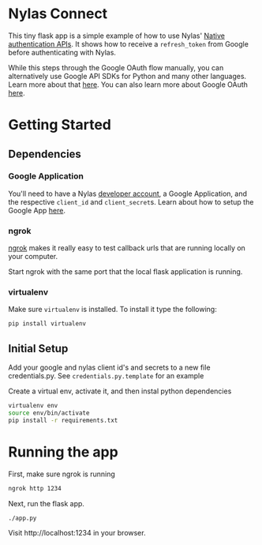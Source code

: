 # Nylas Connect

This tiny flask app is a simple example of how to use Nylas' [Native
authentication APIs](https://www.nylas.com/docs/platform#native_authentication).
It shows how to receive a `refresh_token` from Google before authenticating with
Nylas.

While this steps through the Google OAuth flow manually, you can alternatively
use Google API SDKs for Python and many other languages. Learn more about that
[here](https://developers.google.com/api-client-library/python/). You can also
learn more about Google OAuth
[here](https://developers.google.com/identity/protocols/OAuth2WebServer).

# Getting Started

## Dependencies

### Google Application

You'll need to have a Nylas [developer account](https://developer.nylas.com), a
Google Application, and the respective `client_id` and `client_secret`s.
Learn about how to setup the Google App
[here](https://support.nylas.com/hc/en-us/articles/222176307-Google-OAuth-Setup-Guide).

### ngrok

[ngrok](https://ngrok.com/) makes it really easy to test callback urls that are
running locally on your computer. 

Start ngrok with the same port that the local flask application is running.

### virtualenv 

Make sure `virtualenv` is installed. To install it type the following:

```bash
pip install virtualenv
```

## Initial Setup

Add your google and nylas client id's and secrets to a new file credentials.py.
See `credentials.py.template` for an example


Create a virtual env, activate it, and then instal python dependencies

```bash
virtualenv env
source env/bin/activate
pip install -r requirements.txt
```

# Running the app

First, make sure ngrok is running 

```bash
ngrok http 1234
```

Next, run the flask app.
```bash
./app.py
```

Visit http://localhost:1234 in your browser.
